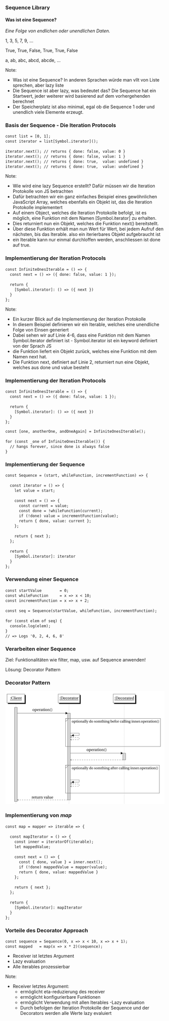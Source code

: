 ### Sequence Library
#### Was ist eine Sequence?
_Eine Folge von endlichen oder unendlichen Daten._<!-- .elements class="fragment" data-fragment-index="1" -->

1, 3, 5, 7, 9, ...<!-- .elements class="fragment" data-fragment-index="2" -->

True, True, False, True, True, False<!-- .elements class="fragment" data-fragment-index="2" -->

a, ab, abc, abcd, abcde, ...<!-- .elements class="fragment" data-fragment-index="2" -->

Note:
- Was ist eine Sequence? In anderen Sprachen würde man vllt von Liste sprechen, aber lazy liste
- Die Sequence ist aber lazy, was bedeutet das? Die Sequence hat ein Startwert, jeder weiterer wird basierend auf dem vorhergehenden berechnet
- Der Speicherplatz ist also minimal, egal ob die Sequence 1 oder und unendlich viele Elemente erzeugt.



### Basis der Sequence - Die Iteration Protocols
```js[1| 1-2 | 1-4 | 1-5 |1-6 | 1-7]
const list = [0, 1];
const iterator = list[Symbol.iterator]();

iterator.next(); // returns { done: false, value: 0 }
iterator.next(); // returns { done: false, value: 1 }
iterator.next(); // returns { done: true,  value: undefined }
iterator.next(); // returns { done: true,  value: undefined }
```

Note:
- Wie wird eine lazy Sequence erstellt? Dafür müssen wir die Iteration Protokolle von JS betrachten
- Dafür betrachten wir ein ganz einfaches Beispiel eines gewöhnlichen JavaScript Array, welches ebenfalls ein Objekt ist, das die Iteration Protokolle implementert
- Auf einem Object, welches die Iteration Protokolle befolgt, ist es möglich, eine Funktion mit dem Namen [Symbol.iterator] zu erhalten.
- Dies returniert nun ein Objekt, welches die Funktion next() bereitstellt.
- Über diese Funktion erhält man nun Wert für Wert, bei jedem Aufruf den nächsten, bis das Iterable. also ein iterierbares Objekt aufgebraucht ist
- ein Iterable kann nur einmal durchloffen werden, anschliessen ist done auf true.



### Implementierung der Iteration Protocols 
```js[1, 7| 4-6 | 2]
const InfiniteOnesIterable = () => {
  const next = () => ({ done: false, value: 1 });

  return {
    [Symbol.iterator]: () => ({ next })
  }
};
```

Note:
- Ein kurzer Blick auf die Implementierung der Iteration Protokolle
- In diesem Beispiel definieren wir ein Iterable, welches eine unendliche Folge von Einsen generiert
- Dabei sehen wir auf Linie 4-6, dass eine Funktion mit dem Namen Symbol.iterator definiert ist - Symbol.iterator ist ein keyword definiert von der Sprach JS
- die Funktion liefert ein Objekt zurück, welches eine Funktion mit dem Namen next hat.
- Die Funktion next, definiert auf Linie 2, returniert nun eine Objekt, welches aus done und value besteht



### Implementierung der Iteration Protocols 
```js[|]
const InfiniteOnesIterable = () => {
  const next = () => ({ done: false, value: 1 });

  return {
    [Symbol.iterator]: () => ({ next })
  }
};
```

```js[]
const [one, anotherOne, andOneAgain] = InfiniteOnesIterable();

for (const _one of InfiniteOnesIterable()) { 
  // hangs forever, since done is always false
}
```



### Implementierung der Sequence 
```js[1 | 3-13 | 1-19]
const Sequence = (start, whileFunction, incrementFunction) => {

  const iterator = () => {
    let value = start;

    const next = () => {
      const current = value;
      const done = !whileFunction(current);
      if (!done) value = incrementFunction(value);
      return { done, value: current };
    };
    
    return { next };
  };

  return {
    [Symbol.iterator]: iterator
  } 
};
```



### Verwendung einer Sequence 
```js[1-3 | 5 | 7-10]
const startValue        = 0;
const whileFunction     = x => x < 10;
const incrementFunction = x => x + 2;

const seq = Sequence(startValue, whileFunction, incrementFunction);

for (const elem of seq) {
  console.log(elem);
}
// => Logs '0, 2, 4, 6, 8'
```



### Verarbeiten einer Sequence

Ziel: Funktionalitäten wie filter, map, usw. auf Sequence anwenden! <!-- .elements class="fragment" data-fragment-index="1" -->

Lösung: Decorator Pattern<!-- .elements class="fragment" data-fragment-index="2" -->



### Decorator Pattern 
<img src="assets/decorator.png" width="800"/>



### Implementierung von _map_
```js[1 | 3-14 | 16-18]
const map = mapper => iterable => {
  
  const mapIterator = () => {
    const inner = iteratorOf(iterable);
    let mappedValue;
    
    const next = () => {
      const { done, value } = inner.next();
      if (!done) mappedValue = mapper(value);
      return { done, value: mappedValue }
    };
    
    return { next };
  };

  return {
    [Symbol.iterator]: mapIterator
  } 
};
```



### Vorteile des Decorator Approach 
```js[]
const sequence = Sequence(0, x => x < 10, x => x + 1);
const mapped   = map(x => x * 2)(sequence);
```

- Receiver ist letztes Argument
- Lazy evaluation
- Alle iterables prozessierbar

Note:
- Receiver letztes Argument: 
  - ermöglicht eta-reduzierung des receiver
  - ermöglicht konfigurierbare Funktionen
  - ermöglicht Verwendung mit allen Iterables
-Lazy evaluation
  - Durch befolgen der Iteration Protokolle der Sequence und der Decorators werden alle Werte lazy evaluiert
